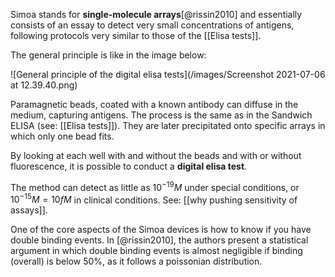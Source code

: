 Simoa stands for **single-molecule arrays**[@rissin2010] and essentially consists of an essay to detect very small concentrations of antigens, following protocols very similar to those of the [[Elisa tests]]. 

The general principle is like in the image below:

![General principle of the digital elisa tests](/images/Screenshot 2021-07-06 at 12.39.40.png)

Paramagnetic beads, coated with a known antibody can diffuse in the medium, capturing antigens. The process is the same as in the Sandwich ELISA (see: [[Elisa tests]]). They are later precipitated onto specific arrays in which only one bead fits. 

By looking at each well with and without the beads and with or without fluorescence, it is possible to conduct a **digital elisa test**. 

The method can detect as little as $10^{-19}M$ under special conditions, or $10^{-15}M = 10fM$ in clinical conditions. See: [[why pushing sensitivity of assays]].

One of the core aspects of the Simoa devices is how to know if you have double binding events. In [@rissin2010], the authors present a statistical argument in which double binding events is almost negligible if binding (overall) is below 50%, as it follows a poissonian distribution. 

